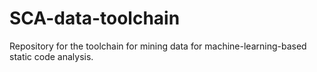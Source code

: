 # SCA-data-toolchain
Repository for the toolchain for mining data for machine-learning-based static code analysis.

